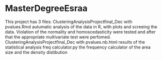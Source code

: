 # MasterDegreeEsraa


This project has 3 files:
ClusteringAnalysisProjectfinal_Dec with pvalues.Rmd
autumatic analysis of the data in R, with plots and screeing the data. Violation of the normality and homoscedasticity were tested and after that the appropriate multivariate test were perfomed. 
ClusteringAnalysisProjectfinal_Dec with pvalues.nb.html
results of the statistical analysis
freq calculator.py
the frequency calculator of the area size and the density distibution
